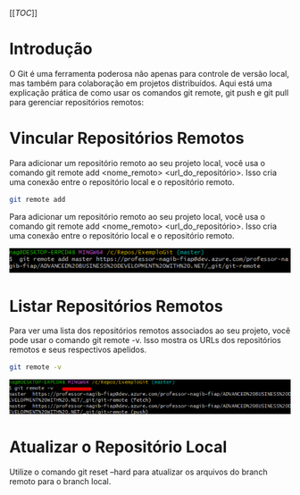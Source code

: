 [[_TOC_]]

# Introdução

O Git é uma ferramenta poderosa não apenas para controle de versão local, mas também para colaboração em projetos distribuídos. Aqui está uma explicação prática de como usar os comandos git remote, git push e git pull para gerenciar repositórios remotos:

# Vincular Repositórios Remotos

Para adicionar um repositório remoto ao seu projeto local, você usa o comando git remote add <nome_remoto> <url_do_repositório>. Isso cria uma conexão entre o repositório local e o repositório remoto.

```bash
git remote add
```
      
Para adicionar um repositório remoto ao seu projeto local, você usa o comando git remote add <nome_remoto> <url_do_repositório>. Isso cria uma conexão entre o repositório local e o repositório remoto.

![image.png](/.attachments/image-ddf6ed0b-aca3-4aa4-a1a1-fd8b9c0fc774.png)

# Listar Repositórios Remotos
      
Para ver uma lista dos repositórios remotos associados ao seu projeto, você pode usar o comando git remote -v. Isso mostra os URLs dos repositórios remotos e seus respectivos apelidos.

```bash   
git remote -v
```
![image.png](/.attachments/image-bb787081-9e31-414d-a118-9d328091372b.png)

# Atualizar o Repositório Local
      
Utilize o comando git reset –hard para atualizar os arquivos do branch remoto para o branch local.


